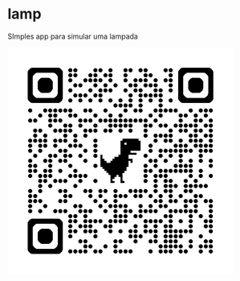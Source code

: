 # lamp
SImples app para simular uma lampada

<!-- inclusão do arquivo QRCode do site ou app -->
![](img/lampqrcode.png)

